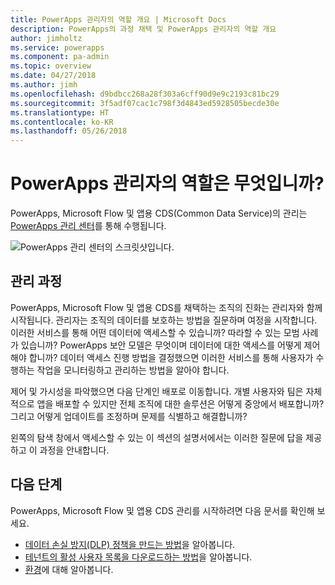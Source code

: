 ```yaml
---
title: PowerApps 관리자의 역할 개요 | Microsoft Docs
description: PowerApps의 과정 채택 및 PowerApps 관리자의 역할 개요
author: jimholtz
ms.service: powerapps
ms.component: pa-admin
ms.topic: overview
ms.date: 04/27/2018
ms.author: jimh
ms.openlocfilehash: d9bdbcc268a28f303a6cff90d9e9c2193c81bc29
ms.sourcegitcommit: 3f5adf07cac1c798f3d4843ed5928505becde30e
ms.translationtype: HT
ms.contentlocale: ko-KR
ms.lasthandoff: 05/26/2018
---
```

# <a name="whats-the-role-of-a-powerapps-administrator"></a>PowerApps 관리자의 역할은 무엇입니까?
PowerApps, Microsoft Flow 및 앱용 CDS(Common Data Service)의 관리는 [PowerApps 관리 센터](https://admin.powerapps.com)를 통해 수행됩니다.

![PowerApps 관리 센터의 스크릿샷입니다.](./media/index/admin-center.png)

## <a name="administration-journey"></a>관리 과정
PowerApps, Microsoft Flow 및 앱용 CDS를 채택하는 조직의 진화는 관리자와 함께 시작됩니다. 관리자는 조직의 데이터를 보호하는 방법을 질문하며 여정을 시작합니다. 이러한 서비스를 통해 어떤 데이터에 액세스할 수 있습니까? 따라할 수 있는 모범 사례가 있습니까? PowerApps 보안 모델은 무엇이며 데이터에 대한 액세스를 어떻게 제어해야 합니까? 데이터 액세스 진행 방법을 결정했으면 이러한 서비스를 통해 사용자가 수행하는 작업을 모니터링하고 관리하는 방법을 알아야 합니다.

제어 및 가시성을 파악했으면 다음 단계인 배포로 이동합니다. 개별 사용자와 팀은 자체적으로 앱을 배포할 수 있지만 전체 조직에 대한 솔루션은 어떻게 중앙에서 배포합니까? 그리고 어떻게 업데이트를 조정하며 문제를 식별하고 해결합니까?

왼쪽의 탐색 창에서 액세스할 수 있는 이 섹션의 설명서에서는 이러한 질문에 답을 제공하고 이 과정을 안내합니다.

## <a name="next-steps"></a>다음 단계
PowerApps, Microsoft Flow 및 앱용 CDS 관리를 시작하려면 다음 문서를 확인해 보세요.
* [데이터 손실 방지(DLP) 정책을 만드는 방법](create-dlp-policy.md)을 알아봅니다.
* [테넌트의 활성 사용자 목록을 다운로드하는 방법](admin-view-user-licenses.md)을 알아봅니다.
* [환경](environments-overview.md)에 대해 알아봅니다.
